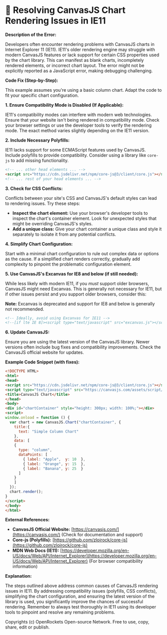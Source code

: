 # 🐞 Resolving CanvasJS Chart Rendering Issues in IE11


**Description of the Error:**

Developers often encounter rendering problems with CanvasJS charts in Internet Explorer 11 (IE11).  IE11's older rendering engine may struggle with modern CanvasJS features or lack support for certain CSS properties used by the chart library. This can manifest as blank charts, incompletely rendered elements, or incorrect chart layout.  The error might not be explicitly reported as a JavaScript error, making debugging challenging.

**Code Fix (Step-by-Step):**

This example assumes you're using a basic column chart.  Adapt the code to fit your specific chart configuration.

**1.  Ensure Compatibility Mode is Disabled (If Applicable):**

IE11's compatibility modes can interfere with modern web technologies.  Ensure that your website isn't being rendered in compatibility mode. Check your browser settings or use the developer tools to verify the rendering mode.  The exact method varies slightly depending on the IE11 version.


**2.  Include Necessary Polyfills:**

IE11 lacks support for some ECMAScript features used by CanvasJS.  Include polyfills to provide compatibility.  Consider using a library like `core-js` to add missing functionality.

```html
<!-- ... other head elements ... -->
<script src="https://cdn.jsdelivr.net/npm/core-js@3/client/core.js"></script>  <!-- Or a suitable CDN -->
<!-- ... rest of your head elements ... -->
```


**3.  Check for CSS Conflicts:**

Conflicts between your site's CSS and CanvasJS's default styles can lead to rendering issues.  Try these steps:

* **Inspect the chart element:** Use your browser's developer tools to inspect the chart's container element. Look for unexpected styles that might be overriding CanvasJS's styles.
* **Add a unique class:** Give your chart container a unique class and style it separately to isolate it from any potential conflicts.


**4.  Simplify Chart Configuration:**

Start with a minimal chart configuration to rule out complex data or options as the cause. If a simplified chart renders correctly, gradually add complexity to pinpoint the problematic configuration element.


**5. Use CanvasJS's Excanvas for IE8 and below (if still needed):**

While less likely with modern IE11, if you *must* support older browsers, CanvasJS might need Excanvas. This is generally not necessary for IE11, but if other issues persist and you support older browsers, consider this:

**Note:** Excanvas is deprecated and support for IE8 and below is generally not recommended.

```html
<!-- Ideally, avoid using Excanvas for IE11 -->
<!--[if lte IE 8]><script type="text/javascript" src="excanvas.js"></script><![endif]--> 
```


**6. Update CanvasJS:**

Ensure you are using the latest version of the CanvasJS library. Newer versions often include bug fixes and compatibility improvements.  Check the CanvasJS official website for updates.



**Example Code Snippet (with fixes):**

```html
<!DOCTYPE HTML>
<html>
<head>
<script src="https://cdn.jsdelivr.net/npm/core-js@3/client/core.js"></script> 
<script type="text/javascript" src="https://canvasjs.com/assets/script/canvasjs.min.js"></script>
<title>CanvasJS Chart</title>
</head>
<body>
<div id="chartContainer" style="height: 300px; width: 100%;"></div>
<script>
window.onload = function () {
  var chart = new CanvasJS.Chart("chartContainer", {
    title:{
      text: "Simple Column Chart"
    },
    data: [
    {
      type: "column",
      dataPoints: [
        { label: "Apple",  y: 10  },
        { label: "Orange", y: 15  },
        { label: "Banana", y: 25  }
      ]
    }
    ]
  });
  chart.render();
}
</script>
</body>
</html>
```


**External References:**

* **CanvasJS Official Website:** [https://canvasjs.com/](https://canvasjs.com/)  (Check for documentation and support)
* **Core-js (Polyfills):** [https://github.com/zloirock/core-js](https://github.com/zloirock/core-js)
* **MDN Web Docs (IE11):** [https://developer.mozilla.org/en-US/docs/Web/API/Internet_Explorer](https://developer.mozilla.org/en-US/docs/Web/API/Internet_Explorer) (For browser compatibility information)


**Explanation:**

The steps outlined above address common causes of CanvasJS rendering issues in IE11.  By addressing compatibility issues (polyfills, CSS conflicts), simplifying the chart configuration, and ensuring the latest version of the library is used, you significantly improve the chances of successful rendering.  Remember to always test thoroughly in IE11 using its developer tools to pinpoint and resolve any remaining problems.


Copyrights (c) OpenRockets Open-source Network. Free to use, copy, share, edit or publish.

